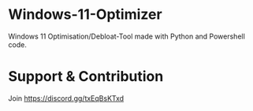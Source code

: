 # Windows-11-Optimizer
Windows 11 Optimisation/Debloat-Tool made with Python and Powershell code.

# Support & Contribution
Join https://discord.gg/txEqBsKTxd

